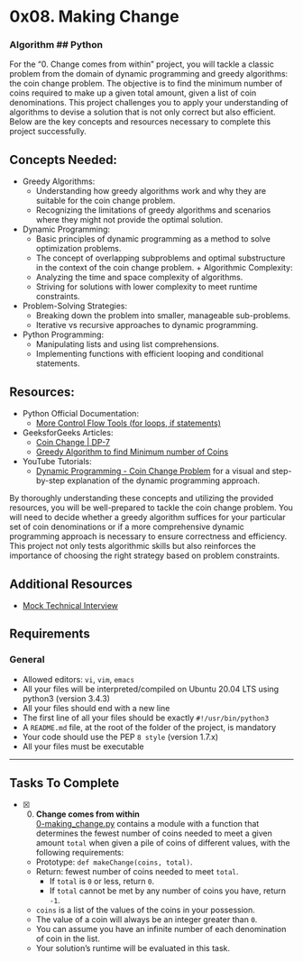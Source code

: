 # 0x08. Making Change
### Algorithm ## Python

For the “0. Change comes from within” project, you will tackle a classic problem from the domain of dynamic programming and greedy algorithms: the coin change problem. The objective is to find the minimum number of coins required to make up a given total amount, given a list of coin denominations. This project challenges you to apply your understanding of algorithms to devise a solution that is not only correct but also efficient. Below are the key concepts and resources necessary to complete this project successfully.

## Concepts Needed:
 + Greedy Algorithms:
   + Understanding how greedy algorithms work and why they are suitable for the coin change problem.
   + Recognizing the limitations of greedy algorithms and scenarios where they might not provide the optimal solution.
 + Dynamic Programming:
   + Basic principles of dynamic programming as a method to solve optimization problems.
   + The concept of overlapping subproblems and optimal substructure in the context of the coin change problem. + Algorithmic Complexity:
   + Analyzing the time and space complexity of algorithms.
   + Striving for solutions with lower complexity to meet runtime constraints.
 + Problem-Solving Strategies:
   + Breaking down the problem into smaller, manageable sub-problems.
   + Iterative vs recursive approaches to dynamic programming.
 + Python Programming:
   + Manipulating lists and using list comprehensions.
   + Implementing functions with efficient looping and conditional statements.

## Resources:
 + Python Official Documentation:
   + [More Control Flow Tools (for loops, if statements)](https://docs.python.org/3/tutorial/controlflow.html)
 + GeeksforGeeks Articles:
   + [Coin Change | DP-7](https://www.geeksforgeeks.org/coin-change-dp-7/)
   + [Greedy Algorithm to find Minimum number of Coins](https://www.geeksforgeeks.org/greedy-algorithm-to-find-minimum-number-of-coins/)
 + YouTube Tutorials:
   + [Dynamic Programming - Coin Change Problem](https://www.youtube.com/watch?v=jgiZlGzXMBw&ab_channel=BackToBackSWE) for a visual and step-by-step explanation of the dynamic programming approach.
 
By thoroughly understanding these concepts and utilizing the provided resources, you will be well-prepared to tackle the coin change problem. You will need to decide whether a greedy algorithm suffices for your particular set of coin denominations or if a more comprehensive dynamic programming approach is necessary to ensure correctness and efficiency. This project not only tests algorithmic skills but also reinforces the importance of choosing the right strategy based on problem constraints.

## Additional Resources
 + [Mock Technical Interview](https://www.youtube.com/watch?v=9BSSIsJ-fWg&ab_channel=EvgenyKim)

## Requirements
### General
* Allowed editors: `vi`, `vim`, `emacs`
* All your files will be interpreted/compiled on Ubuntu 20.04 LTS using python3 (version 3.4.3)
* All your files should end with a new line
* The first line of all your files should be exactly `#!/usr/bin/python3`
* A `README.md` file, at the root of the folder of the project, is mandatory
* Your code should use the PEP `8 style` (version 1.7.x)
* All your files must be executable
---

## Tasks To Complete

+ [x] 0. **Change comes from within**<br/>[0-making_change.py](0-making_change.py) contains a module with a function that determines the fewest number of coins needed to meet a given amount `total` when given a pile of coins of different values, with the following requirements:
  + Prototype: `def makeChange(coins, total)`.
  + Return: fewest number of coins needed to meet `total`.
    + If `total` is `0` or less, return `0`.
    + If `total` cannot be met by any number of coins you have, return `-1`.
  + `coins` is a list of the values of the coins in your possession.
  + The value of a coin will always be an integer greater than `0`.
  + You can assume you have an infinite number of each denomination of coin in the list.
  + Your solution’s runtime will be evaluated in this task.
